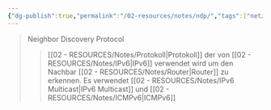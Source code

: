 ```yaml
---
{"dg-publish":true,"permalink":"/02-resources/notes/ndp/","tags":["netzwerk/protocol","netzwerk/ip/ipv6"]}
---
```


>Neighbor Discovery Protocol
>>[[02 - RESOURCES/Notes/Protokoll\|Protokoll]] der von [[02 - RESOURCES/Notes/IPv6\|IPv6]] verwendet wird um den Nachbar [[02 - RESOURCES/Notes/Router\|Router]] zu erkennen.
>>Es verwendet [[02 - RESOURCES/Notes/IPv6 Multicast\|IPv6 Multicast]] und [[02 - RESOURCES/Notes/ICMPv6\|ICMPv6]]
